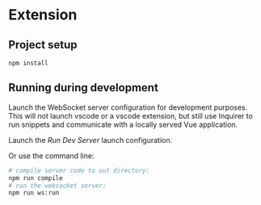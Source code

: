 # Extension

## Project setup

```
npm install
```

## Running during development

Launch the WebSocket server configuration for development purposes. This will not launch vscode or a vscode extension, but still use Inquirer to run snippets and communicate with a locally served Vue application.

Launch the _Run Dev Server_ launch configuration.

Or use the command line:

```sh
# compile server code to out directory:
npm run compile
# run the websocket server:
npm run ws:run
```
